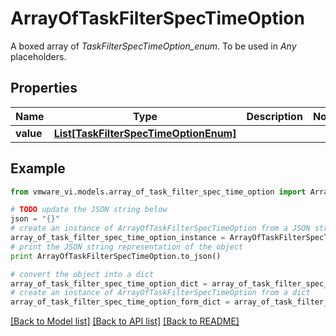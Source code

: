 # ArrayOfTaskFilterSpecTimeOption

A boxed array of *TaskFilterSpecTimeOption_enum*. To be used in *Any* placeholders. 

## Properties
Name | Type | Description | Notes
------------ | ------------- | ------------- | -------------
**value** | [**List[TaskFilterSpecTimeOptionEnum]**](TaskFilterSpecTimeOptionEnum.md) |  | 

## Example

```python
from vmware_vi.models.array_of_task_filter_spec_time_option import ArrayOfTaskFilterSpecTimeOption

# TODO update the JSON string below
json = "{}"
# create an instance of ArrayOfTaskFilterSpecTimeOption from a JSON string
array_of_task_filter_spec_time_option_instance = ArrayOfTaskFilterSpecTimeOption.from_json(json)
# print the JSON string representation of the object
print ArrayOfTaskFilterSpecTimeOption.to_json()

# convert the object into a dict
array_of_task_filter_spec_time_option_dict = array_of_task_filter_spec_time_option_instance.to_dict()
# create an instance of ArrayOfTaskFilterSpecTimeOption from a dict
array_of_task_filter_spec_time_option_form_dict = array_of_task_filter_spec_time_option.from_dict(array_of_task_filter_spec_time_option_dict)
```
[[Back to Model list]](../README.md#documentation-for-models) [[Back to API list]](../README.md#documentation-for-api-endpoints) [[Back to README]](../README.md)



